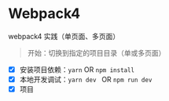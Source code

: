 # Webpack4
webpack4 实践（单页面、多页面）


> 开始：切换到指定的项目目录（单或多页面）

- [x] 安装项目依赖：`yarn`   OR   `npm install`
- [x] 本地开发调试：`yarn dev `   OR   `npm run dev`
- [x] 项目

